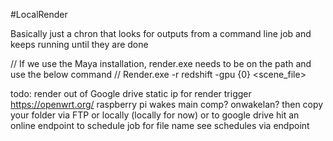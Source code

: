 #LocalRender

Basically just a chron that looks for outputs from a command line job and keeps running until they are done

// If we use the Maya installation, render.exe needs to be on the path and use the below command
// Render.exe -r redshift -gpu {0} <scene_file>

todo:
render out of Google drive
static ip for render trigger https://openwrt.org/ raspberry pi wakes main comp? 
onwakelan?
then copy your folder via FTP or locally (locally for now) or to google drive
hit an online endpoint to schedule job for file name
see schedules via endpoint